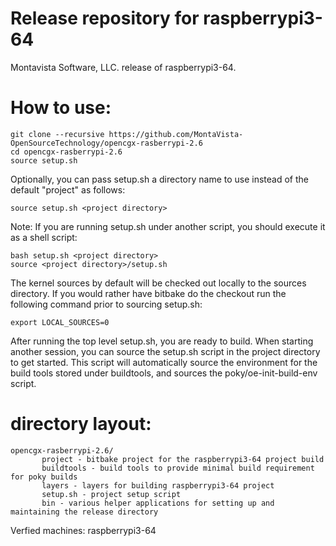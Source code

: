 # Release repository for raspberrypi3-64

Montavista Software, LLC. release of raspberrypi3-64. 

How to use:
==========
```
git clone --recursive https://github.com/MontaVista-OpenSourceTechnology/opencgx-rasberrypi-2.6
cd opencgx-rasberrypi-2.6
source setup.sh
```
Optionally, you can pass setup.sh a directory name to use instead of the
default "project" as follows:

```
source setup.sh <project directory>
```
Note: If you are running setup.sh under another script, you should execute it
as a shell script:

```
bash setup.sh <project directory>
source <project directory>/setup.sh
```
The kernel sources by default will be checked out locally to the sources
directory. If you would rather have bitbake do the checkout run the following
command prior to sourcing setup.sh:

```
export LOCAL_SOURCES=0
```

After running the top level setup.sh, you are ready to build. When starting
another session, you can source the setup.sh script in the project directory
to get started. This script will automatically source the environment for
the build tools stored under buildtools, and sources the 
poky/oe-init-build-env script.

directory layout:
================
```
opencgx-rasberrypi-2.6/
       project - bitbake project for the raspberrypi3-64 project build
       buildtools - build tools to provide minimal build requirement for poky builds
       layers - layers for building raspberrypi3-64 project
       setup.sh - project setup script
       bin - various helper applications for setting up and maintaining the release directory
```

Verfied machines: raspberrypi3-64 
